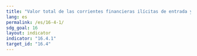 ```yaml
---
title: "Valor total de las corrientes financieras ilícitas de entrada y salida (en dólares corrientes de los Estados Unidos)"
lang: es
permalink: /es/16-4-1/
sdg_goal: 16
layout: indicator
indicator: "16.4.1"
target_id: "16.4"
---
```


